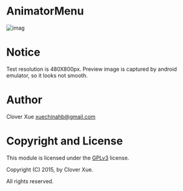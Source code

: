 # AnimatorMenu

![imag](https://github.com/xuechinahb/AnimatorMenu/raw/master/image/preview.gif)

Notice
======
Test resolution is 480X800px.
Preview image is captured by android emulator, so it looks not smooth.


Author
======

Clover Xue <xuechinahb@gmail.com>


Copyright and License
=====================

This module is licensed under the [GPLv3](http://gplv3.fsf.org/) license.

Copyright (C) 2015, by Clover Xue.

All rights reserved.
